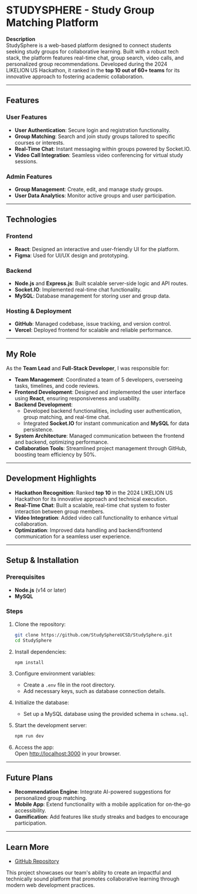 # STUDYSPHERE - Study Group Matching Platform  

**Description**  
StudySphere is a web-based platform designed to connect students seeking study groups for collaborative learning. Built with a robust tech stack, the platform features real-time chat, group search, video calls, and personalized group recommendations. Developed during the 2024 LIKELION US Hackathon, it ranked in the **top 10 out of 60+ teams** for its innovative approach to fostering academic collaboration.  

---

## **Features**  

### **User Features**  
- **User Authentication**: Secure login and registration functionality.  
- **Group Matching**: Search and join study groups tailored to specific courses or interests.  
- **Real-Time Chat**: Instant messaging within groups powered by Socket.IO.  
- **Video Call Integration**: Seamless video conferencing for virtual study sessions.  

### **Admin Features**  
- **Group Management**: Create, edit, and manage study groups.  
- **User Data Analytics**: Monitor active groups and user participation.  

---

## **Technologies**  

### **Frontend**  
- **React**: Designed an interactive and user-friendly UI for the platform.  
- **Figma**: Used for UI/UX design and prototyping.  

### **Backend**  
- **Node.js** and **Express.js**: Built scalable server-side logic and API routes.  
- **Socket.IO**: Implemented real-time chat functionality.  
- **MySQL**: Database management for storing user and group data.  

### **Hosting & Deployment**  
- **GitHub**: Managed codebase, issue tracking, and version control.  
- **Vercel**: Deployed frontend for scalable and reliable performance.  

---

## **My Role**  
As the **Team Lead** and **Full-Stack Developer**, I was responsible for:  
- **Team Management**: Coordinated a team of 5 developers, overseeing tasks, timelines, and code reviews.  
- **Frontend Development**: Designed and implemented the user interface using **React**, ensuring responsiveness and usability.  
- **Backend Development**:  
  - Developed backend functionalities, including user authentication, group matching, and real-time chat.  
  - Integrated **Socket.IO** for instant communication and **MySQL** for data persistence.  
- **System Architecture**: Managed communication between the frontend and backend, optimizing performance.  
- **Collaboration Tools**: Streamlined project management through GitHub, boosting team efficiency by 50%.  

---

## **Development Highlights**  
- **Hackathon Recognition**: Ranked **top 10** in the 2024 LIKELION US Hackathon for its innovative approach and technical execution.  
- **Real-Time Chat**: Built a scalable, real-time chat system to foster interaction between group members.  
- **Video Integration**: Added video call functionality to enhance virtual collaboration.  
- **Optimization**: Improved data handling and backend/frontend communication for a seamless user experience.  

---

## **Setup & Installation**  

### **Prerequisites**  
- **Node.js** (v14 or later)  
- **MySQL**  

### **Steps**  

1. Clone the repository:  
   ```bash  
   git clone https://github.com/StudySphereUCSD/StudySphere.git  
   cd StudySphere  
   ```  

2. Install dependencies:  
   ```bash  
   npm install  
   ```  

3. Configure environment variables:  
   - Create a `.env` file in the root directory.  
   - Add necessary keys, such as database connection details.  

4. Initialize the database:  
   - Set up a MySQL database using the provided schema in `schema.sql`.  

5. Start the development server:  
   ```bash  
   npm run dev  
   ```  

6. Access the app:  
   Open [http://localhost:3000](http://localhost:3000) in your browser.  

---

## **Future Plans**  
- **Recommendation Engine**: Integrate AI-powered suggestions for personalized group matching.  
- **Mobile App**: Extend functionality with a mobile application for on-the-go accessibility.  
- **Gamification**: Add features like study streaks and badges to encourage participation.  

---

## **Learn More**  
- [GitHub Repository](https://github.com/StudySphereUCSD/StudySphere)  

This project showcases our team's ability to create an impactful and technically sound platform that promotes collaborative learning through modern web development practices.  
